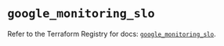 # `google_monitoring_slo`

Refer to the Terraform Registry for docs: [`google_monitoring_slo`](https://registry.terraform.io/providers/hashicorp/google-beta/5.11.0/docs/resources/google_monitoring_slo).
